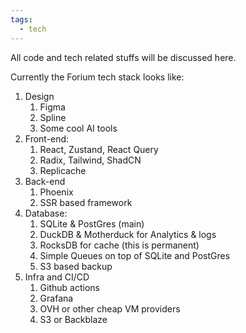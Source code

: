 ```yaml
---
tags:
  - tech
---
```

All code and tech related stuffs will be discussed here.

Currently the Forium tech stack looks like:
1. Design
	1. Figma
	2. Spline
	3. Some cool AI tools
2. Front-end:
	1. React, Zustand, React Query
	2. Radix, Tailwind, ShadCN
	3. Replicache
3. Back-end
	1. Phoenix
	2. SSR based framework
4. Database:
	1. SQLite & PostGres (main)
	2. DuckDB & Motherduck for Analytics & logs
	3. RocksDB for cache (this is permanent)
	4. Simple Queues on top of SQLite and PostGres
	5. S3 based backup
5. Infra and CI/CD
	1. Github actions
	2. Grafana
	3. OVH or other cheap VM providers
	4. S3 or Backblaze